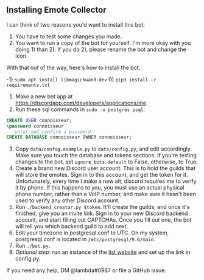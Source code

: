 ## Installing Emote Collector

I can think of two reasons you'd want to install this bot:
1. You have to test some changes you made.
2. You want to run a copy of the bot for yourself.
I'm more okay with you doing 1) than 2). If you do 2), please rename the bot and change the icon.

With that out of the way, here's how to install the bot.

-1) `sudo apt install libmagickwand-dev`
0) `pip3 install -r requirements.txt`
1) Make a new bot app at https://discordapp.com/developers/applications/me.
2) Run these sql commands in `sudo -u postgres psql`:
```sql
CREATE USER connoisseur;
\password connoisseur
-- enter and confirm a password
CREATE DATABASE connoisseur OWNER connoisseur;
```
3) Copy `data/config.example.py` to `data/config.py`,
and edit accordingly. Make sure you touch the database and tokens sections.
If you're testing changes to the bot, set `ignore_bots.default` to False, otherwise, to True.
4) Create a brand new Discord user account. This is to hold the guilds that will store the emotes.
Sign in to this account, and get the token for it.
Unfortunately, every time I make a new alt, discord requires me to verify it by phone.
If this happens to you, you must use an actual physical phone number, rather than a VoIP number,
and make sure it hasn't been used to verify any other Discord account.
5) Run `./backend_creator.py $token`.
It'll create the guilds, and once it's finished, give you an invite link.
Sign in to your new Discord backend account, and start filling out CAPTCHAs.
Once you fill out one, the bot will tell you which backend guild to add next.
6) Edit your timezone in postgresql.conf to UTC.
On my system, postgresql.conf is located in `/etc/postgresql/9.6/main`.
7) Run `./bot.py`.
8) *Optional step*: run an instance of the [list website](https://github.com/EmoteCollector/website)
and set up the link in config.py.

If you need any help, DM @lambda#0987 or file a GitHub issue.
